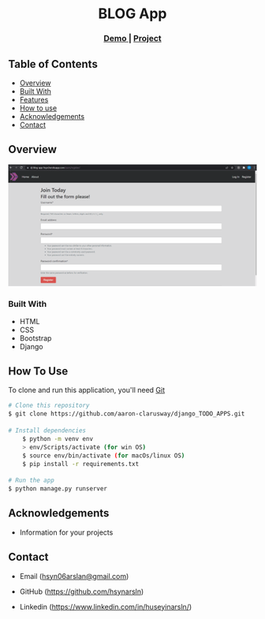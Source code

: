 <!-- Please update value in the {}  -->

<h1 align="center">BLOG App</h1>


<div align="center">
  <h3>
    <a href="https://dj-blog-app-hsyn.herokuapp.com/">
      Demo
    </a>
     | 
    <a href="https://dj-blog-app-hsyn.herokuapp.com/">
      Project
    </a>
 
  </h3>
</div>


<!-- TABLE OF CONTENTS -->

## Table of Contents

- [Overview](#overview)
- [Built With](#built-with)
- [Features](#features)
- [How to use](#how-to-use)
- [Acknowledgements](#acknowledgements)
- [Contact](#contact)

<!-- OVERVIEW -->

## Overview

![](Animation.gif)

### Built With

<!-- This section should list any major frameworks that you built your project using. Here are a few examples.-->

- HTML
- CSS
- Bootstrap
- Django

## How To Use

<!-- This is an example, please update according to your application -->

To clone and run this application, you'll need [Git](https://github.com/hsynarsln/Django-Todo-App.git) 
```bash
# Clone this repository
$ git clone https://github.com/aaron-clarusway/django_TODO_APPS.git

# Install dependencies
    $ python -m venv env
    > env/Scripts/activate (for win OS)
    $ source env/bin/activate (for macOs/linux OS)
    $ pip install -r requirements.txt

# Run the app
$ python manage.py runserver
```

## Acknowledgements
- Information for your projects

## Contact

- Email (hsyn06arslan@gmail.com)
- GitHub (https://github.com/hsynarsln)

- Linkedin (https://www.linkedin.com/in/huseyinarsln/)
